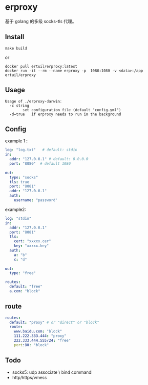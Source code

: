 # erproxy

基于 golang 的多级 socks-tls 代理。

## Install

```
make build
```

or 

```
docker pull ertuil/erproxy:latest
docker run -it --rm --name erproxy -p  1080:1080 -v <data>:/app ertuil/erproxy
```
## Usage

```
Usage of ./erproxy-darwin:
  -c string
        set configuration file (default "config.yml")
  -d=true   if erproxy needs to run in the background
```

## Config

example 1 :

``` yaml
log: "log.txt"   # default: stdin
in:
  addr: "127.0.0.1" # default: 0.0.0.0
  port: "8080"  # default 1080
  
out:
  type: "socks"
  tls: true
  port: "8081"
  addr: "127.0.0.1"
  auth:
    username: "password"
```

example2:

``` yaml
log: "stdin"
in:
  addr: "127.0.0.1"
  port: "8081"
  tls:
    cert: "xxxxx.cer"
    key: "xxxxx.key"
  auth:
    a: "b"
    c: "d"
  
out:
  type: "free"

routes:
  default: "free"
  a.com: "block"
```

## route

``` yml
routes:
  default: "proxy" # or "direct" or "block"
  route:
    www.baidu.com: "block"
    111.222.333.444: "proxy"
    222.333.444.555/24: "free"
    port:80: "block"
```

## Todo

* socks5: udp associate \ bind command
* http/https/vmess